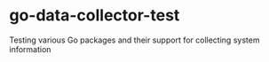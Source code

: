 # go-data-collector-test
Testing various Go packages and their support for collecting system information
